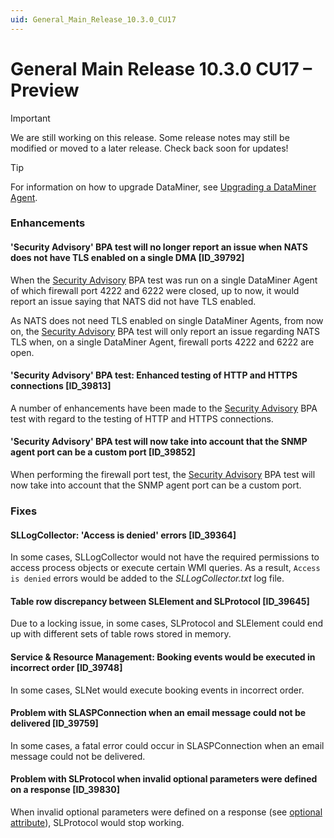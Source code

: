 ```yaml
---
uid: General_Main_Release_10.3.0_CU17
---
```


# General Main Release 10.3.0 CU17 – Preview

> [!IMPORTANT]
> We are still working on this release. Some release notes may still be modified or moved to a later release. Check back soon for updates!

> [!TIP]
> For information on how to upgrade DataMiner, see [Upgrading a DataMiner Agent](xref:Upgrading_a_DataMiner_Agent).

### Enhancements

#### 'Security Advisory' BPA test will no longer report an issue when NATS does not have TLS enabled on a single DMA [ID_39792]

<!-- MR 10.3.0 [CU17]/10.4.0 [CU5] - FR 10.4.8 -->

When the [Security Advisory](xref:BPA_Security_Advisory) BPA test was run on a single DataMiner Agent of which firewall port 4222 and 6222 were closed, up to now, it would report an issue saying that NATS did not have TLS enabled.

As NATS does not need TLS enabled on single DataMiner Agents, from now on, the [Security Advisory](xref:BPA_Security_Advisory) BPA test will only report an issue regarding NATS TLS when, on a single DataMiner Agent, firewall ports 4222 and 6222 are open.

#### 'Security Advisory' BPA test: Enhanced testing of HTTP and HTTPS connections [ID_39813]

<!-- MR 10.3.0 [CU17]/10.4.0 [CU5] - FR 10.4.8 -->

A number of enhancements have been made to the [Security Advisory](xref:BPA_Security_Advisory) BPA test with regard to the testing of HTTP and HTTPS connections.

#### 'Security Advisory' BPA test will now take into account that the SNMP agent port can be a custom port [ID_39852]

<!-- MR 10.3.0 [CU17]/10.4.0 [CU5] - FR 10.4.8 -->

When performing the firewall port test, the [Security Advisory](xref:BPA_Security_Advisory) BPA test will now take into account that the SNMP agent port can be a custom port.

### Fixes

#### SLLogCollector: 'Access is denied' errors [ID_39364]

<!-- MR 10.3.0 [CU17]/10.4.0 [CU5] - FR 10.4.8 -->

In some cases, SLLogCollector would not have the required permissions to access process objects or execute certain WMI queries. As a result, `Access is denied` errors would be added to the *SLLogCollector.txt* log file.

#### Table row discrepancy between SLElement and SLProtocol [ID_39645]

<!-- MR 10.3.0 [CU17]/10.4.0 [CU5] - FR 10.4.8 -->

Due to a locking issue, in some cases, SLProtocol and SLElement could end up with different sets of table rows stored in memory.

#### Service & Resource Management: Booking events would be executed in incorrect order [ID_39748]

<!-- MR 10.3.0 [CU17]/10.4.0 [CU5] - FR 10.4.8 -->

In some cases, SLNet would execute booking events in incorrect order.

#### Problem with SLASPConnection when an email message could not be delivered [ID_39759]

<!-- MR 10.3.0 [CU17]/10.4.0 [CU5] - FR 10.4.8 -->

In some cases, a fatal error could occur in SLASPConnection when an email message could not be delivered.

#### Problem with SLProtocol when invalid optional parameters were defined on a response [ID_39830]

<!-- MR 10.3.0 [CU17]/10.4.0 [CU5] - FR 10.4.8 -->

When invalid optional parameters were defined on a response (see [optional attribute](xref:Protocol.Responses.Response.Content-optional)), SLProtocol would stop working.
